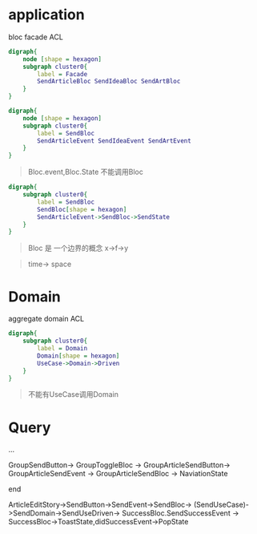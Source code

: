 # application

bloc facade ACL

```dot
digraph{
    node [shape = hexagon]
    subgraph cluster0{
        label = Facade
        SendArticleBloc SendIdeaBloc SendArtBloc
    }
}
```

```dot
digraph{
    node [shape = hexagon]
    subgraph cluster0{
        label = SendBloc
        SendArticleEvent SendIdeaEvent SendArtEvent
    }
}
```

> Bloc.event,Bloc.State 不能调用Bloc

```dot
digraph{
    subgraph cluster0{
        label = SendBloc
        SendBloc[shape = hexagon]
        SendArticleEvent->SendBloc->SendState
    }
}
```

> Bloc 是 一个边界的概念
> x->f->y

> time->   space

# Domain
aggregate domain ACL

```dot
digraph{
    subgraph cluster0{
        label = Domain
        Domain[shape = hexagon]
        UseCase->Domain->Driven
    }
}
```
> 不能有UseCase调用Domain

# Query
...


GroupSendButton-> GroupToggleBloc ->
GroupArticleSendButton-> GroupArticleSendEvent -> GroupArticleSendBloc
-> NaviationState

end


ArticleEditStory->SendButton->SendEvent->SendBloc->
(SendUseCase)->SendDomain->SendUseDriven->
SuccessBloc.SendSuccessEvent -> SuccessBloc->ToastState,didSuccessEvent->PopState

